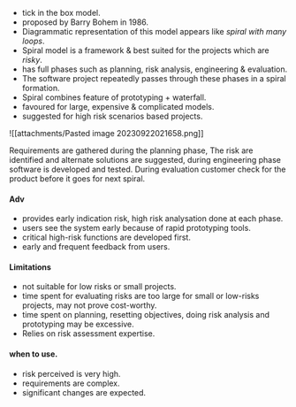 - tick in the box model. 
- proposed by Barry Bohem in 1986. 
- Diagrammatic representation of this model appears like *spiral with many loops*. 
- Spiral model is a framework & best suited for the projects which are *risky*. 
- has full phases such as planning, risk analysis, engineering & evaluation. 
- The software project repeatedly passes through these phases in a spiral formation. 
- Spiral combines feature of prototyping + waterfall. 
- favoured for large, expensive & complicated models. 
- suggested for high risk scenarios based projects. 

![[attachments/Pasted image 20230922021658.png]]

Requirements are gathered during the planning phase, The risk are identified and alternate solutions are suggested, during engineering phase software is developed and tested. During evaluation customer check for the product before it goes for next spiral. 
#### Adv 
- provides early indication risk, high risk analysation done at each phase.
- users see the system early because of rapid prototyping tools. 
- critical high-risk functions are developed first.
- early and frequent feedback from users. 

#### Limitations 

- not suitable for low risks or small projects. 
- time spent for evaluating risks are too large for small or low-risks projects, may not prove cost-worthy. 
- time spent on planning, resetting objectives, doing risk analysis and prototyping may be excessive. 
- Relies on risk assessment expertise. 

#### when to use.
- risk perceived is very high. 
- requirements are complex. 
- significant changes are expected. 

